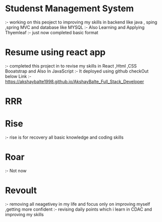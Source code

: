 # Studenst Management System 
:- working on this peoject to improving my skills in backend like java , sping ,spring MVC and database like MYSQL 
:- Also Learning and Applying Thyemleaf 
:- just now completed basic format 

# Resume using react app 
:- completed this project in to revise my skills in React ,Html ,CSS Booatstrap and Also In JavaScript 
:- It deployed using github checkOut below Link
:-  https://akshaybalte1998.github.io/AkshayBalte_Full_Stack_Developer




# RRR
# Rise 
:- rise is for recovery all basic knowledge and coding skills 



# Roar
:- Not now

# Revoult
:- removing all neagetivey in my life and focus only on improving myself ,getting more confident 
:- revising daily points which i learn in  CDAC and improving my skills 

